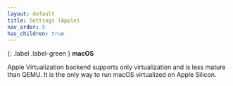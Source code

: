```yaml
---
layout: default
title: Settings (Apple)
nav_order: 5
has_children: true
---
```

{: .label .label-green }
**macOS**

Apple Virtualization backend supports only virtualization and is less mature than QEMU. It is the only way to run macOS virtualized on Apple Silicon.
